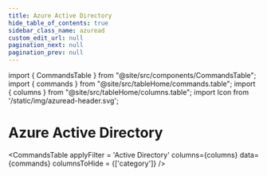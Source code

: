 ```yaml
---
title: Azure Active Directory
hide_table_of_contents: true
sidebar_class_name: azuread
custom_edit_url: null
pagination_next: null
pagination_prev: null
---
```


import { CommandsTable } from "@site/src/components/CommandsTable";
import { commands } from "@site/src/tableHome/commands.table";
import { columns } from "@site/src/tableHome/columns.table";
import Icon from '/static/img/azuread-header.svg';

# <Icon/> Azure Active Directory

<CommandsTable
applyFilter = 'Active Directory'
columns={columns}
data={commands}
columnsToHide = {['category']}
/>
